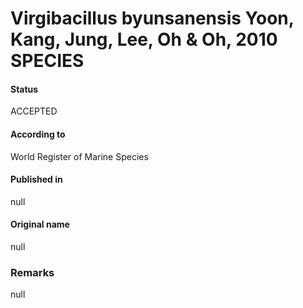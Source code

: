 Virgibacillus byunsanensis Yoon, Kang, Jung, Lee, Oh & Oh, 2010 SPECIES
=======

#### Status
ACCEPTED

#### According to
World Register of Marine Species

#### Published in
null

#### Original name
null

### Remarks
null
